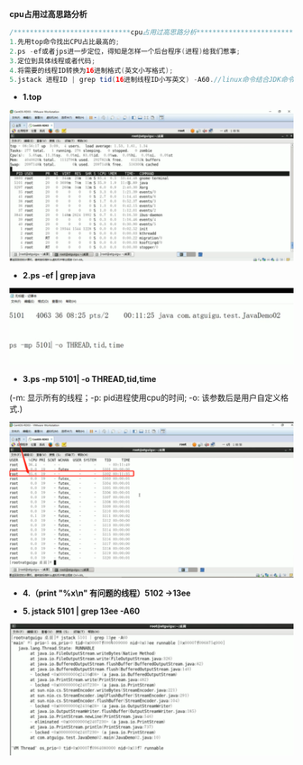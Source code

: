 **cpu占用过高思路分析**

```java
/*****************************cpu占用过高思路分析*******************************/
1.先用top命令找出CPU占比最高的;
2.ps -ef或者jps进一步定位，得知是怎样一个后台程序(进程)给我们惹事;
3.定位到具体线程或者代码;
4.将需要的线程ID转换为16进制格式(英文小写格式);
5.jstack 进程ID | grep tid(16进制线程ID小写英文) -A60.//linux命令结合JDK命令解决
```

- **1.top**

![](./images/2/110.png)

- **2.ps -ef | grep java**

![](./images/2/111.png)

- **3.ps -mp 5101| -o THREAD,tid,time**

(-m: 显示所有的线程；-p: pid进程使用cpu的时间; -o: 该参数后是用户自定义格式.)

![](./images/2/112.png)



- **4.（print "%x\n" 有问题的线程）5102 ->13ee**

- **5. jstack 5101 | grep 13ee -A60**

![](./images/2/113.png)

